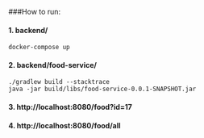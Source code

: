 ###How to run:

#### 1. backend/
    docker-compose up

#### 2. backend/food-service/
    ./gradlew build --stacktrace
    java -jar build/libs/food-service-0.0.1-SNAPSHOT.jar

#### 3. http://localhost:8080/food?id=17
#### 4. http://localhost:8080/food/all